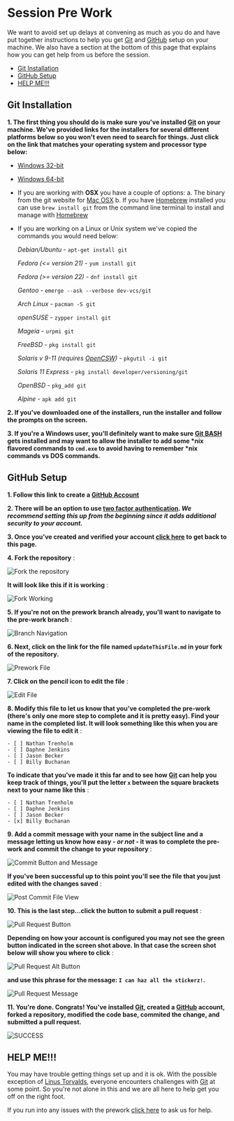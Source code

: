 # <a name="top"></a>  Session Pre Work
We want to avoid set up delays at convening as much as you do and have put together instructions to help you get [Git](https://git-scm.com) and [GitHub](https://github.com) setup on your machine.  We also have a section at the bottom of this page that explains how you can get help from us before the session.

* [Git Installation](#installInstructions)
* [GitHub Setup](#github)
* [HELP ME!!!](#helpme)


## <a name="installInstructions"></a>  Git Installation

__1. The first thing you should do is make sure you've installed [Git](https://git-scm.com) on your machine.  We've provided links for the installers for several different platforms below so you won't even need to search for things.  Just click on the link that matches your operating system and processor type below:__
  * [Windows 32-bit](https://github.com/git-for-windows/git/releases/download/v2.12.2.windows.2/Git-2.12.2.2-32-bit.exe)
  * [Windows 64-bit](https://github.com/git-for-windows/git/releases/download/v2.12.2.windows.2/Git-2.12.2.2-64-bit.exe)
  * If you are working with __OSX__ you have a couple of options:
    a. The binary from the git website for [Mac OSX](http://sourceforge.net/projects/git-osx-installer/files/git-2.10.1-intel-universal-mavericks.dmg/download?use_mirror=autoselect)
    b. If you have [Homebrew](https://brew.sh) installed you can use `brew install git` from the command line terminal to install and manage with [Homebrew](https://brew.sh)
  * If you are working on a Linux or Unix system we've copied the commands you would need below:

    _Debian/Ubuntu_ - `apt-get install git`

    _Fedora (<= version 21)_ - `yum install git`

    _Fedora (>= version 22)_ - `dnf install git`

    _Gentoo_ - `emerge --ask --verbose dev-vcs/git`

    _Arch Linux_ - `pacman -S git`

    _openSUSE_ - `zypper install git`

    _Mageia_ - `urpmi git`

    _FreeBSD_ - `pkg install git`

    _Solaris v 9-11 (requires [OpenCSW](https://www.opencsw.org/))_ - `pkgutil -i git`

    _Solaris 11 Express_ - `pkg install developer/versioning/git`

    _OpenBSD_ - `pkg_add git`

    _Alpine_ - `apk add git`

__2. If you've downloaded one of the installers, run the installer and follow the prompts on the screen.__

__3. If you're a Windows user, you'll definitely want to make sure [Git BASH](https://git-for-windows.github.io/) gets installed and may want to allow the installer to add some *nix flavored commands to `cmd.exe` to avoid having to remember *nix commands vs DOS commands.__


## <a name="github"></a>  GitHub Setup

__1. Follow this link to create a [GitHub Account](https://github.com/join?source=header-home)__

__2. There will be an option to use [two factor authentication](https://github.com/blog/1614-two-factor-authentication).  *We recommend setting this up from the beginning since it adds additional security to your account.*__

__3. Once you've created and verified your account [click here](https://github.com/wbuchanan/sdpConvening2017/blob/prework/prework.md) to get back to this page.__

__4. Fork the repository__ : 


![Fork the repository](https://github.com/wbuchanan/sdpConvening2017/blob/prework/img/forkThisRepo.png)


__It will look like this if it is working__ :


![Fork Working](https://github.com/wbuchanan/sdpConvening2017/blob/prework/img/forkWorking.png)


__5. If you're not on the prework branch already, you'll want to navigate to the pre-work branch__ :


![Branch Navigation](https://github.com/wbuchanan/sdpConvening2017/blob/prework/img/branchNavigation.png)


__6. Next, click on the link for the file named `updateThisFile.md` in your fork of the repository.__


![Prework File](https://github.com/wbuchanan/sdpConvening2017/blob/prework/img/preworkFile.png)


__7. Click on the pencil icon to edit the file__ :


![Edit File](https://github.com/wbuchanan/sdpConvening2017/blob/prework/img/editFile.png)


__8. Modify this file to let us know that you've completed the pre-work (there's only one more step to complete and it is pretty easy).  Find your name in the completed list.  It will look something like this when you are viewing the file to edit it__ :

```
- [ ] Nathan Trenholm
- [ ] Daphne Jenkins
- [ ] Jason Becker
- [ ] Billy Buchanan
```

__To indicate that you've made it this far and to see how [Git](https://git-scm.com) can help you keep track of things, you'll put the letter `x` between the square brackets next to your name like this__ :


```
- [ ] Nathan Trenholm
- [ ] Daphne Jenkins
- [ ] Jason Becker
- [x] Billy Buchanan
```

__9. Add a commit message with your name in the subject line and a message letting us know how easy - _or not_ - it was to complete the pre-work and commit the change to your repository__ :


![Commit Button and Message](https://github.com/wbuchanan/sdpConvening2017/blob/prework/img/commitChanges.png)


__If you've been successful up to this point you'll see the file that you just edited with the changes saved__ :


![Post Commit File View](https://github.com/wbuchanan/sdpConvening2017/blob/prework/img/commitedChanges.png)


__10. This is the last step...click the button to submit a pull request__ :


![Pull Request Button](https://github.com/wbuchanan/sdpConvening2017/blob/prework/img/pullRequestButton.png) 


__Depending on how your account is configured you may not see the green button indicated in the screen shot above.  In that case the screen shot below will show you where to click__ : 


![Pull Request Alt Button](https://github.com/wbuchanan/sdpConvening2017/blob/prework/img/pullRequestButtonAlt.png)


__and use this phrase for the message: `I can haz all the stickerz!`.__


![Pull Request Message](https://github.com/wbuchanan/sdpConvening2017/blob/prework/img/pullRequestMessage.png)


__11. You're done.  Congrats!  You've installed [Git](https://git-scm.com), created a [GitHub](https://github.com) account, forked a repository, modified the code base, commited the change, and submitted a pull request.__  


![SUCCESS](https://github.com/wbuchanan/sdpConvening2017/blob/prework/img/success.png)


## <a name="helpme"></a>  HELP ME!!!
You may have trouble getting things set up and it is ok.  With the possible exception of [Linus Torvalds](https://en.wikipedia.org/wiki/Linus_Torvalds), everyone encounters challenges with [Git](https://git-scm.com) at some point.  So you're not alone in this and we are all here to help get you off on the right foot.

If you run into any issues with the prework [click here](https://github.com/wbuchanan/sdpConvening2017/issues/new) to ask us for help.  


